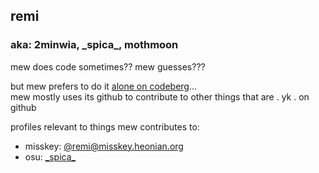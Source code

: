 ## remi
### aka: 2minwia, \_spica\_, mothmoon

mew does code sometimes?? mew guesses???

but mew prefers to do it [alone on codeberg](https://codeberg.org/remi/)...  
mew mostly uses its github to contribute to other things that are . yk . on github

profiles relevant to things mew contributes to:
* misskey: [@remi@misskey.heonian.org](https://misskey.heonian.org/@remi)
* osu: [\_spica\_](https://osu.ppy.sh)
